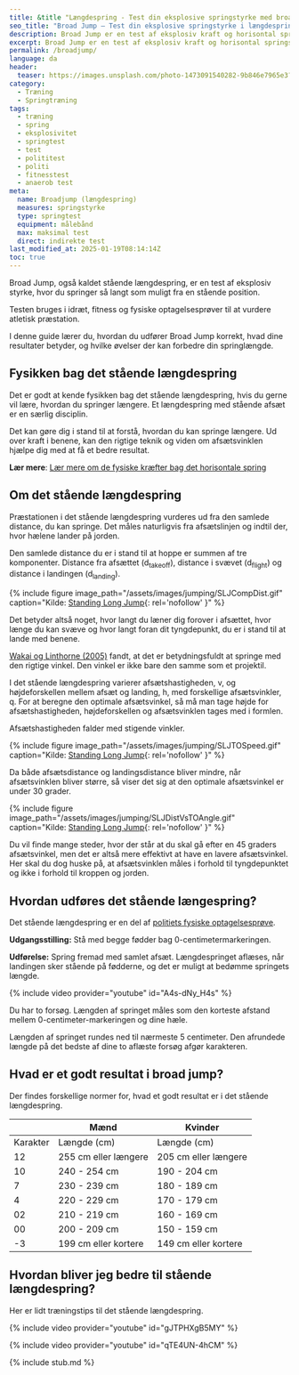 ```yaml
---
title: &title "Længdespring - Test din eksplosive springstyrke med broad jump"
seo_title: "Broad Jump – Test din eksplosive springstyrke i længdespring"
description: Broad Jump er en test af eksplosiv kraft og horisontal springstyrke. Lær, hvordan du udfører et stående korrekt, hvad resultaterne betyder, og hvordan du forbedrer dit spring.
excerpt: Broad Jump er en test af eksplosiv kraft og horisontal springstyrke. Lær, hvordan du udfører et stående længdespring korrekt, hvad resultaterne betyder, og hvordan du forbedrer dit spring.
permalink: /broadjump/
language: da
header:
  teaser: https://images.unsplash.com/photo-1473091540282-9b846e7965e3?ixlib=rb-1.2.1&ixid=MnwxMjA3fDB8MHxwaG90by1wYWdlfHx8fGVufDB8fHx8&auto=format&fit=crop&h=300&w=400&q=10
category:
  - Træning
  - Springtræning
tags:
  - træning
  - spring
  - eksplosivitet
  - springtest
  - test
  - polititest
  - politi
  - fitnesstest
  - anaerob test
meta:
  name: Broadjump (længdespring)
  measures: springstyrke
  type: springtest
  equipment: målebånd
  max: maksimal test
  direct: indirekte test
last_modified_at: 2025-01-19T08:14:14Z
toc: true
---
```


Broad Jump, også kaldet stående længdespring, er en test af eksplosiv styrke, hvor du springer så langt som muligt fra en stående position.

Testen bruges i idræt, fitness og fysiske optagelsesprøver til at vurdere atletisk præstation.

I denne guide lærer du, hvordan du udfører Broad Jump korrekt, hvad dine resultater betyder, og hvilke øvelser der kan forbedre din springlængde.

## Fysikken bag det stående længdespring

Det er godt at kende fysikken bag det stående længdespring, hvis du gerne vil lære, hvordan du springer længere. Et længdespring med stående afsæt er en særlig disciplin. 

Det kan gøre dig i stand til at forstå, hvordan du kan springe længere. Ud over kraft i benene, kan den rigtige teknik og viden om afsætsvinklen hjælpe dig med at få et bedre resultat.

**Lær mere**: [Lær mere om de fysiske kræfter bag det horisontale spring](/fysik-horisontalt-hop/)

## Om det stående længdespring

Præstationen i det stående længdespring vurderes ud fra den samlede distance, du kan springe. Det måles naturligvis fra afsætslinjen og indtil der, hvor hælene lander på jorden.

Den samlede distance du er i stand til at hoppe er summen af tre komponenter. Distance fra afsættet (d<sub>takeoff</sub>), distance i svævet (d<sub>flight</sub>) og distance i landingen (d<sub>landing</sub>).

{% include figure image_path="/assets/images/jumping/SLJCompDist.gif" caption="Kilde: [Standing Long Jump](https://web.archive.org/web/20210729020721/https://www.brunel.ac.uk/~spstnpl/BiomechanicsAthletics/StandingLongJump.htm){: rel='nofollow' }" %}

Det betyder altså noget, hvor langt du læner dig forover i afsættet, hvor længe du kan svæve og hvor langt foran dit tyngdepunkt, du er i stand til at lande med benene.

[Wakai og Linthorne (2005)](https://www.sciencedirect.com/science/article/abs/pii/S0167945704001186) fandt, at det er betydningsfuldt at springe med den rigtige vinkel. Den vinkel er ikke bare den samme som et projektil.

I det stående længdespring varierer afsætshastigheden, v, og højdeforskellen mellem afsæt og landing, h, med forskellige afsætsvinkler, q. For at beregne den optimale afsætsvinkel, så må man tage højde for afsætshastigheden, højdeforskellen og afsætsvinklen tages med i formlen.

Afsætshastigheden falder med stigende vinkler.

{% include figure image_path="/assets/images/jumping/SLJTOSpeed.gif" caption="Kilde: [Standing Long Jump](https://web.archive.org/web/20210729020721/https://www.brunel.ac.uk/~spstnpl/BiomechanicsAthletics/StandingLongJump.htm){: rel='nofollow' }" %}

Da både afsætsdistance og landingsdistance bliver mindre, når afsætsvinklen bliver større, så viser det sig at den optimale afsætsvinkel er under 30 grader.

{% include figure image_path="/assets/images/jumping/SLJDistVsTOAngle.gif" caption="Kilde: [Standing Long Jump](https://web.archive.org/web/20210729020721/https://www.brunel.ac.uk/~spstnpl/BiomechanicsAthletics/StandingLongJump.htm){: rel='nofollow' }" %}

Du vil finde mange steder, hvor der står at du skal gå efter en 45 graders afsætsvinkel, men det er altså mere effektivt at have en lavere afsætsvinkel. Her skal du dog huske på, at afsætsvinklen måles i forhold til tyngdepunktet og ikke i forhold til kroppen og jorden.

## Hvordan udføres det stående længespring?

Det stående længdespring er en del af [politiets fysiske optagelsesprøve](/politiets-fysiske-tests-krav-optagelsesproeve/).

**Udgangsstilling:** Stå med begge fødder bag 0-centimetermarkeringen.

**Udførelse:** Spring fremad med samlet afsæt. Længdespringet aflæses, når landingen sker stående på fødderne, og det er muligt at bedømme springets længde.

{% include video provider="youtube" id="A4s-dNy_H4s" %}

Du har to forsøg. Længden af springet måles som den korteste afstand mellem 0-centimeter-markeringen og dine hæle.

Længden af springet rundes ned til nærmeste 5 centimeter. Den afrundede længde på det bedste af dine to aflæste forsøg afgør karakteren.

## Hvad er et godt resultat i broad jump?

Der findes forskellige normer for, hvad et godt resultat er i det stående længdespring.

|          | Mænd                 | Kvinder              |
| -------- | -------------------- | -------------------- |
| Karakter | Længde (cm)          | Længde (cm)          |
| 12       | 255 cm eller længere | 205 cm eller længere |
| 10       | 240 - 254 cm         | 190 - 204 cm         |
| 7        | 230 - 239 cm         | 180 - 189 cm         |
| 4        | 220 - 229 cm         | 170 - 179 cm         |
| 02       | 210 - 219 cm         | 160 - 169 cm         |
| 00       | 200 - 209 cm         | 150 - 159 cm         |
| \-3      | 199 cm eller kortere | 149 cm eller kortere |

## Hvordan bliver jeg bedre til stående længdespring?

Her er lidt træningstips til det stående længdespring.

{% include video provider="youtube" id="gJTPHXgB5MY" %}

{% include video provider="youtube" id="qTE4UN-4hCM" %}

{% include stub.md %}